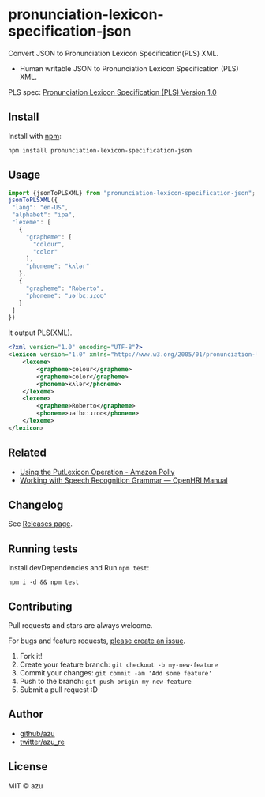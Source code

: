 # pronunciation-lexicon-specification-json

Convert JSON to Pronunciation Lexicon Specification(PLS) XML.

- Human writable JSON to Pronunciation Lexicon Specification (PLS) XML.

PLS spec: [Pronunciation Lexicon Specification (PLS) Version 1.0](https://www.w3.org/TR/pronunciation-lexicon/ "Pronunciation Lexicon Specification (PLS) Version 1.0")

## Install

Install with [npm](https://www.npmjs.com/):

    npm install pronunciation-lexicon-specification-json

## Usage

```js
import {jsonToPLSXML} from "pronunciation-lexicon-specification-json";
jsonToPLSXML({
 "lang": "en-US",
 "alphabet": "ipa",
 "lexeme": [
   {
     "grapheme": [
       "colour",
       "color"
     ],
     "phoneme": "kʌlər"
   },
   {
     "grapheme": "Roberto",
     "phoneme": "ɹəˈbɛːɹɾoʊ"
   }
 ]
})
```

It output PLS(XML).

```xml
<?xml version="1.0" encoding="UTF-8"?>
<lexicon version="1.0" xmlns="http://www.w3.org/2005/01/pronunciation-lexicon" xmlns:xsi="http://www.w3.org/2001/XMLSchema-instance" xsi:schemaLocation="http://www.w3.org/2005/01/pronunciation-lexicon http://www.w3.org/TR/2007/CR-pronunciation-lexicon-20071212/pls.xsd" alphabet="ipa" xml:lang="en-US">
    <lexeme>
        <grapheme>colour</grapheme>
        <grapheme>color</grapheme>
        <phoneme>kʌlər</phoneme>
    </lexeme>
    <lexeme>
        <grapheme>Roberto</grapheme>
        <phoneme>ɹəˈbɛːɹɾoʊ</phoneme>
    </lexeme>
</lexicon>
```

## Related

- [Using the PutLexicon Operation - Amazon Polly](http://docs.aws.amazon.com/polly/latest/dg/gs-put-lexicon.html "Using the PutLexicon Operation - Amazon Polly")
- [Working with Speech Recognition Grammar — OpenHRI Manual](http://openhri.readthedocs.io/en/latest/workingwithgrammar.html "Working with Speech Recognition Grammar — OpenHRI Manual")

## Changelog

See [Releases page](https://github.com/azu/pronunciation-lexicon-specification-json/releases).

## Running tests

Install devDependencies and Run `npm test`:

    npm i -d && npm test

## Contributing

Pull requests and stars are always welcome.

For bugs and feature requests, [please create an issue](https://github.com/azu/pronunciation-lexicon-specification-json/issues).

1. Fork it!
2. Create your feature branch: `git checkout -b my-new-feature`
3. Commit your changes: `git commit -am 'Add some feature'`
4. Push to the branch: `git push origin my-new-feature`
5. Submit a pull request :D

## Author

- [github/azu](https://github.com/azu)
- [twitter/azu_re](https://twitter.com/azu_re)

## License

MIT © azu
